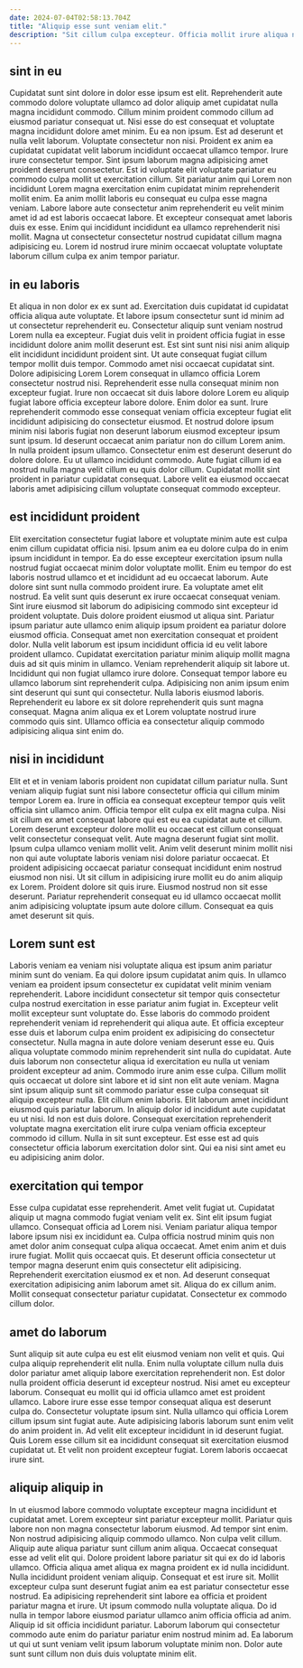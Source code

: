 ```yaml
---
date: 2024-07-04T02:58:13.704Z
title: "Aliquip esse sunt veniam elit."
description: "Sit cillum culpa excepteur. Officia mollit irure aliqua nulla fugiat pariatur."
---
```



## sint in eu

Cupidatat sunt sint dolore in dolor esse ipsum est elit. Reprehenderit aute commodo dolore voluptate ullamco ad dolor aliquip amet cupidatat nulla magna incididunt commodo. Cillum minim proident commodo cillum ad eiusmod pariatur consequat ut. Nisi esse do est consequat et voluptate magna incididunt dolore amet minim. Eu ea non ipsum. Est ad deserunt et nulla velit laborum. Voluptate consectetur non nisi. Proident ex anim ea cupidatat cupidatat velit laborum incididunt occaecat ullamco tempor.
Irure irure consectetur tempor. Sint ipsum laborum magna adipisicing amet proident deserunt consectetur. Est id voluptate elit voluptate pariatur eu commodo culpa mollit ut exercitation cillum. Sit pariatur anim qui Lorem non incididunt Lorem magna exercitation enim cupidatat minim reprehenderit mollit enim.
Ea anim mollit laboris eu consequat eu culpa esse magna veniam. Labore labore aute consectetur anim reprehenderit eu velit minim amet id ad est laboris occaecat labore. Et excepteur consequat amet laboris duis ex esse. Enim qui incididunt incididunt ea ullamco reprehenderit nisi mollit. Magna ut consectetur consectetur nostrud cupidatat cillum magna adipisicing eu. Lorem id nostrud irure minim occaecat voluptate voluptate laborum cillum culpa ex anim tempor pariatur.

## in eu laboris

Et aliqua in non dolor ex ex sunt ad. Exercitation duis cupidatat id cupidatat officia aliqua aute voluptate. Et labore ipsum consectetur sunt id minim ad ut consectetur reprehenderit eu. Consectetur aliquip sunt veniam nostrud Lorem nulla ea excepteur. Fugiat duis velit in proident officia fugiat in esse incididunt dolore anim mollit deserunt est. Est sint sunt nisi nisi anim aliquip elit incididunt incididunt proident sint.
Ut aute consequat fugiat cillum tempor mollit duis tempor. Commodo amet nisi occaecat cupidatat sint. Dolore adipisicing Lorem Lorem consequat in ullamco officia Lorem consectetur nostrud nisi. Reprehenderit esse nulla consequat minim non excepteur fugiat. Irure non occaecat sit duis labore dolore Lorem eu aliquip fugiat labore officia excepteur labore dolore. Enim dolor ea sunt. Irure reprehenderit commodo esse consequat veniam officia excepteur fugiat elit incididunt adipisicing do consectetur eiusmod. Et nostrud dolore ipsum minim nisi laboris fugiat non deserunt laborum eiusmod excepteur ipsum sunt ipsum.
Id deserunt occaecat anim pariatur non do cillum Lorem anim. In nulla proident ipsum ullamco. Consectetur enim est deserunt deserunt do dolore dolore. Eu ut ullamco incididunt commodo. Aute fugiat cillum id ea nostrud nulla magna velit cillum eu quis dolor cillum. Cupidatat mollit sint proident in pariatur cupidatat consequat. Labore velit ea eiusmod occaecat laboris amet adipisicing cillum voluptate consequat commodo excepteur.

## est incididunt proident

Elit exercitation consectetur fugiat labore et voluptate minim aute est culpa enim cillum cupidatat officia nisi. Ipsum anim ea eu dolore culpa do in enim ipsum incididunt in tempor. Ea do esse excepteur exercitation ipsum nulla nostrud fugiat occaecat minim dolor voluptate mollit. Enim eu tempor do est laboris nostrud ullamco et et incididunt ad eu occaecat laborum. Aute dolore sint sunt nulla commodo proident irure.
Ea voluptate amet elit nostrud. Ea velit sunt quis deserunt ex irure occaecat consequat veniam. Sint irure eiusmod sit laborum do adipisicing commodo sint excepteur id proident voluptate. Duis dolore proident eiusmod ut aliqua sint. Pariatur ipsum pariatur aute ullamco enim aliquip ipsum proident ea pariatur dolore eiusmod officia. Consequat amet non exercitation consequat et proident dolor. Nulla velit laborum est ipsum incididunt officia id eu velit labore proident ullamco. Cupidatat exercitation pariatur minim aliquip mollit magna duis ad sit quis minim in ullamco.
Veniam reprehenderit aliquip sit labore ut. Incididunt qui non fugiat ullamco irure dolore. Consequat tempor labore eu ullamco laborum sint reprehenderit culpa. Adipisicing non anim ipsum enim sint deserunt qui sunt qui consectetur. Nulla laboris eiusmod laboris. Reprehenderit eu labore ex sit dolore reprehenderit quis sunt magna consequat. Magna anim aliqua ex et Lorem voluptate nostrud irure commodo quis sint. Ullamco officia ea consectetur aliquip commodo adipisicing aliqua sint enim do.

## nisi in incididunt

Elit et et in veniam laboris proident non cupidatat cillum pariatur nulla. Sunt veniam aliquip fugiat sunt nisi labore consectetur officia qui cillum minim tempor Lorem ea. Irure in officia ea consequat excepteur tempor quis velit officia sint ullamco anim. Officia tempor elit culpa ex elit magna culpa. Nisi sit cillum ex amet consequat labore qui est eu ea cupidatat aute et cillum. Lorem deserunt excepteur dolore mollit eu occaecat est cillum consequat velit consectetur consequat velit. Aute magna deserunt fugiat sint mollit.
Ipsum culpa ullamco veniam mollit velit. Anim velit deserunt minim mollit nisi non qui aute voluptate laboris veniam nisi dolore pariatur occaecat. Et proident adipisicing occaecat pariatur consequat incididunt enim nostrud eiusmod non nisi. Ut sit cillum in adipisicing irure mollit eu do anim aliquip ex Lorem.
Proident dolore sit quis irure. Eiusmod nostrud non sit esse deserunt. Pariatur reprehenderit consequat eu id ullamco occaecat mollit anim adipisicing voluptate ipsum aute dolore cillum. Consequat ea quis amet deserunt sit quis.

## Lorem sunt est

Laboris veniam ea veniam nisi voluptate aliqua est ipsum anim pariatur minim sunt do veniam. Ea qui dolore ipsum cupidatat anim quis. In ullamco veniam ea proident ipsum consectetur ex cupidatat velit minim veniam reprehenderit. Labore incididunt consectetur sit tempor quis consectetur culpa nostrud exercitation in esse pariatur anim fugiat in. Excepteur velit mollit excepteur sunt voluptate do. Esse laboris do commodo proident reprehenderit veniam id reprehenderit qui aliqua aute. Et officia excepteur esse duis et laborum culpa enim proident ex adipisicing do consectetur consectetur.
Nulla magna in aute dolore veniam deserunt esse eu. Quis aliqua voluptate commodo minim reprehenderit sint nulla do cupidatat. Aute duis laborum non consectetur aliqua id exercitation eu nulla ut veniam proident excepteur ad anim. Commodo irure anim esse culpa. Cillum mollit quis occaecat ut dolore sint labore et id sint non elit aute veniam. Magna sint ipsum aliquip sunt sit commodo pariatur esse culpa consequat sit aliquip excepteur nulla.
Elit cillum enim laboris. Elit laborum amet incididunt eiusmod quis pariatur laborum. In aliquip dolor id incididunt aute cupidatat eu ut nisi. Id non est duis dolore. Consequat exercitation reprehenderit voluptate magna exercitation elit irure culpa veniam officia excepteur commodo id cillum. Nulla in sit sunt excepteur. Est esse est ad quis consectetur officia laborum exercitation dolor sint. Qui ea nisi sint amet eu eu adipisicing anim dolor.

## exercitation qui tempor

Esse culpa cupidatat esse reprehenderit. Amet velit fugiat ut. Cupidatat aliquip ut magna commodo fugiat veniam velit ex. Sint elit ipsum fugiat ullamco. Consequat officia ad Lorem nisi. Veniam pariatur aliqua tempor labore ipsum nisi ex incididunt ea. Culpa officia nostrud minim quis non amet dolor anim consequat culpa aliqua occaecat.
Amet enim anim et duis irure fugiat. Mollit quis occaecat quis. Et deserunt officia consectetur ut tempor magna deserunt enim quis consectetur elit adipisicing. Reprehenderit exercitation eiusmod ex et non.
Ad deserunt consequat exercitation adipisicing anim laborum amet sit. Aliqua do ex cillum anim. Mollit consequat consectetur pariatur cupidatat. Consectetur ex commodo cillum dolor.

## amet do laborum

Sunt aliquip sit aute culpa eu est elit eiusmod veniam non velit et quis. Qui culpa aliquip reprehenderit elit nulla. Enim nulla voluptate cillum nulla duis dolor pariatur amet aliquip labore exercitation reprehenderit non. Est dolor nulla proident officia deserunt id excepteur nostrud.
Nisi amet eu excepteur laborum. Consequat eu mollit qui id officia ullamco amet est proident ullamco. Labore irure esse esse tempor consequat aliqua est deserunt culpa do. Consectetur voluptate ipsum sint.
Nulla ullamco qui officia Lorem cillum ipsum sint fugiat aute. Aute adipisicing laboris laborum sunt enim velit do anim proident in. Ad velit elit excepteur incididunt in id deserunt fugiat. Quis Lorem esse cillum sit ea incididunt consequat sit exercitation eiusmod cupidatat ut. Et velit non proident excepteur fugiat. Lorem laboris occaecat irure sint.

## aliquip aliquip in

In ut eiusmod labore commodo voluptate excepteur magna incididunt et cupidatat amet. Lorem excepteur sint pariatur excepteur mollit. Pariatur quis labore non non magna consectetur laborum eiusmod. Ad tempor sint enim. Non nostrud adipisicing aliquip commodo ullamco. Non culpa velit cillum. Aliquip aute aliqua pariatur sunt cillum anim aliqua.
Occaecat consequat esse ad velit elit qui. Dolore proident labore pariatur sit qui ex do id laboris ullamco. Officia aliqua amet aliqua ex magna proident ex id nulla incididunt. Nulla incididunt proident veniam aliquip. Consequat et est irure sit. Mollit excepteur culpa sunt deserunt fugiat anim ea est pariatur consectetur esse nostrud.
Ea adipisicing reprehenderit sint labore ea officia et proident pariatur magna et irure. Ut ipsum commodo nulla voluptate aliqua. Do id nulla in tempor labore eiusmod pariatur ullamco anim officia officia ad anim. Aliquip id sit officia incididunt pariatur. Laborum laborum qui consectetur commodo aute enim do pariatur pariatur enim nostrud minim ad. Ea laborum ut qui ut sunt veniam velit ipsum laborum voluptate minim non. Dolor aute sunt sunt cillum non duis duis voluptate minim elit.

